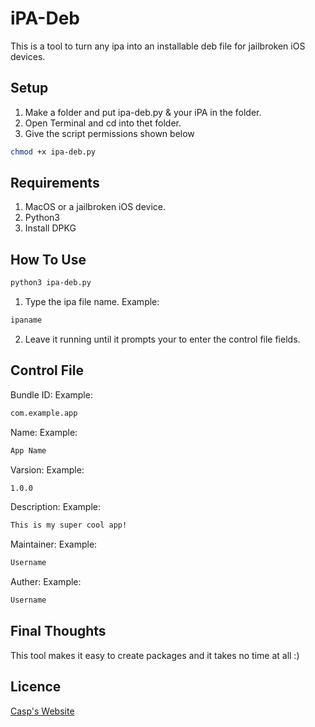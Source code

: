 # iPA-Deb

This is a tool to turn any ipa into an installable deb file for jailbroken iOS devices.

## Setup

1. Make a folder and put ipa-deb.py & your iPA in the folder.
2. Open Terminal and cd into thet folder.
3. Give the script permissions shown below
```bash
chmod +x ipa-deb.py
```

## Requirements

1. MacOS or a jailbroken iOS device.
2. Python3
3. Install DPKG

## How To Use

```bash
python3 ipa-deb.py
```

1. Type the ipa file name.
Example:
```bash
ipaname
```
2. Leave it running until it prompts your to enter the control file fields.

## Control File
Bundle ID:
Example:
```bash
com.example.app
```
Name:
Example:
```bash
App Name
```
Varsion:
Example:
```bash
1.0.0
```
Description:
Example:
```bash
This is my super cool app!
```
Maintainer:
Example:
```bash
Username
```
Auther:
Example:
```bash
Username
```

## Final Thoughts

This tool makes it easy to create packages and it takes no time at all :)


## Licence

[Casp's Website](https://casp.dev)